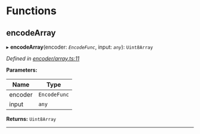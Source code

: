 

# Functions

<a id="encodearray"></a>

##  encodeArray

▸ **encodeArray**(encoder: *`EncodeFunc`*, input: *`any`*): `Uint8Array`

*Defined in [encoder/array.ts:11](https://github.com/polkadot-js/common/blob/477be90/packages/util-rlp/src/encoder/array.ts#L11)*

**Parameters:**

| Name | Type |
| ------ | ------ |
| encoder | `EncodeFunc` |
| input | `any` |

**Returns:** `Uint8Array`

___


